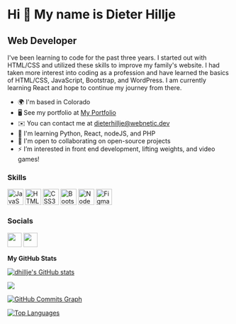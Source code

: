 Hi 👋 My name is Dieter Hillje
==============================

Web Developer
----------------------

I've been learning to code for the past three years. I started out with HTML/CSS and utilized these skills to improve my family's website. I had taken more interest into coding as a profession and have learned the basics of HTML/CSS, JavaScript, Bootstrap, and WordPress. I am currently learning React and hope to continue my journey from there.

* 🌍  I'm based in Colorado
* 🖥️  See my portfolio at [My Portfolio](http://https://www.webnetic.dev/)
* ✉️  You can contact me at [dieterhillje@webnetic.dev](mailto:dieterhillje@webnetic.dev)
* 🧠  I'm learning Python, React, nodeJS, and PHP
* 🤝  I'm open to collaborating on open-source projects
* ⚡  I’m interested in front end development, lifting weights, and video games!

### Skills

<p align="left">
<a href="https://developer.mozilla.org/en-US/docs/Web/JavaScript" target="_blank" rel="noreferrer"><img src="https://raw.githubusercontent.com/danielcranney/readme-generator/main/public/icons/skills/javascript-colored.svg" width="36" height="36" alt="JavaScript" /></a>
<a href="https://developer.mozilla.org/en-US/docs/Glossary/HTML5" target="_blank" rel="noreferrer"><img src="https://raw.githubusercontent.com/danielcranney/readme-generator/main/public/icons/skills/html5-colored.svg" width="36" height="36" alt="HTML5" /></a>
<a href="https://www.w3.org/TR/CSS/#css" target="_blank" rel="noreferrer"><img src="https://raw.githubusercontent.com/danielcranney/readme-generator/main/public/icons/skills/css3-colored.svg" width="36" height="36" alt="CSS3" /></a>
<a href="https://getbootstrap.com/" target="_blank" rel="noreferrer"><img src="https://raw.githubusercontent.com/danielcranney/readme-generator/main/public/icons/skills/bootstrap-colored.svg" width="36" height="36" alt="Bootstrap" /></a>
<a href="https://nodejs.org/en/" target="_blank" rel="noreferrer"><img src="https://raw.githubusercontent.com/danielcranney/readme-generator/main/public/icons/skills/nodejs-colored.svg" width="36" height="36" alt="NodeJS" /></a>
<a href="https://www.figma.com/" target="_blank" rel="noreferrer"><img src="https://raw.githubusercontent.com/danielcranney/readme-generator/main/public/icons/skills/figma-colored.svg" width="36" height="36" alt="Figma" /></a>
</p>

### Socials

<p align="left"> <a href="https://www.github.com/dhillje" target="_blank" rel="noreferrer"><img src="https://raw.githubusercontent.com/danielcranney/readme-generator/main/public/icons/socials/github.svg" width="32" height="32" /></a> <a href="https://www.linkedin.com/in/dieter-hillje-a73080107/" target="_blank" rel="noreferrer"><img src="https://raw.githubusercontent.com/danielcranney/readme-generator/main/public/icons/socials/linkedin.svg" width="32" height="32" /></a></p>


<b>My GitHub Stats</b>

<a href="http://www.github.com/dhillje"><img src="https://github-readme-stats.vercel.app/api?username=dhillje&show_icons=true&hide=stars,prs,issues,&title_color=0891b2&text_color=ffffff&icon_color=0891b2&bg_color=1c1917&hide_border=true&show_icons=true" alt="dhillje's GitHub stats" /></a>

<a href="http://www.github.com/dhillje"><img src="https://github-readme-streak-stats.herokuapp.com/?user=dhillje&stroke=ffffff&background=1c1917&ring=0891b2&fire=0891b2&currStreakNum=ffffff&currStreakLabel=0891b2&sideNums=ffffff&sideLabels=ffffff&dates=ffffff&hide_border=true" /></a>

<a href="http://www.github.com/dhillje"><img src="https://activity-graph.herokuapp.com/graph?username=dhillje&bg_color=1c1917&color=ffffff&line=0891b2&point=ffffff&area_color=1c1917&area=true&hide_border=true&custom_title=GitHub%20Commits%20Graph" alt="GitHub Commits Graph" /></a>

<a href="https://github.com/dhillje" align="left"><img src="https://github-readme-stats.vercel.app/api/top-langs/?username=dhillje&langs_count=10&title_color=0891b2&text_color=ffffff&icon_color=0891b2&bg_color=1c1917&hide_border=true&locale=en&custom_title=Top%20%Languages" alt="Top Languages" /></a>

<!---
dhillje/dhillje is a ✨ special ✨ repository because its `README.md` (this file) appears on your GitHub profile.
You can click the Preview link to take a look at your changes.
--->
